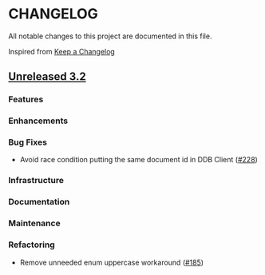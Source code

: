 # CHANGELOG
All notable changes to this project are documented in this file.

Inspired from [Keep a Changelog](https://keepachangelog.com/en/1.1.0/)

## [Unreleased 3.2](https://github.com/opensearch-project/opensearch-remote-metadata-sdk/compare/3.1...HEAD)
### Features
### Enhancements
### Bug Fixes
- Avoid race condition putting the same document id in DDB Client ([#228](https://github.com/opensearch-project/opensearch-remote-metadata-sdk/pull/228))

### Infrastructure
### Documentation
### Maintenance
### Refactoring
- Remove unneeded enum uppercase workaround ([#185](https://github.com/opensearch-project/opensearch-remote-metadata-sdk/pull/185))
